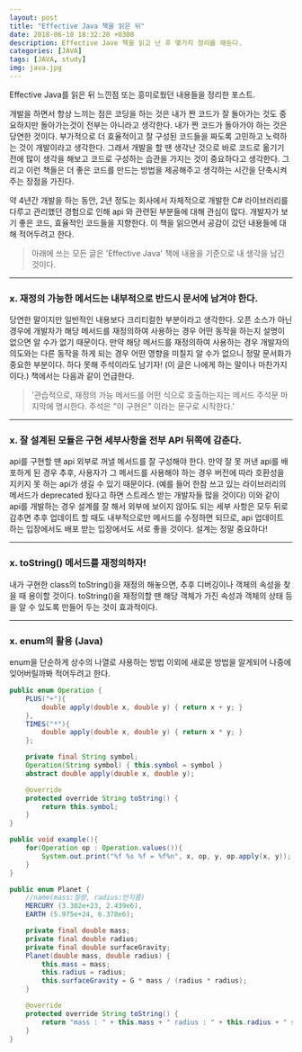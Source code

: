 ```yaml
---
layout: post
title: "Effective Java 책을 읽은 뒤"
date: 2018-06-10 18:32:20 +0300
description: Effective Jave 책을 읽고 난 후 몇가지 정리를 해둔다.
categories: [JAVA]
tags: [JAVA, study]
img: java.jpg
---
```


Effective Java를 읽은 뒤 느낀점 또는 흥미로웠던 내용들을 정리한 포스트.

개발을 하면서 항상 느끼는 점은 코딩을 하는 것은 내가 짠 코드가 잘 돌아가는 것도 중요하지만 돌아가는것이 전부는 아니라고 생각한다. 내가 짠 코드가 돌아가야 하는 것은 당연한 것이다. 부가적으로 더 효율적이고 잘 구성된 코드들을 짜도록 고민하고 노력하는 것이 개발이라고 생각한다. 그래서 개발을 할 땐 생각난 것으로 바로 코드로 옮기기 전에 많이 생각을 해보고 코드로 구성하는 습관을 가지는 것이 중요하다고 생각한다. 그리고 이런 책들은 더 좋은 코드를 만드는 방법을 제공해주고 생각하는 시간을 단축시켜주는 장점을 가진다. 

약 4년간 개발을 하는 동안, 2년 정도는 회사에서 자체적으로 개발한 C# 라이브러리를 다루고 관리했던 경험으로 인해 api 와 관련된 부분들에 대해 관심이 많다. 개발자가 보기 좋은 코드, 효율적인 코드들을 지향한다. 이 책을 읽으면서 공감이 갔던 내용들에 대해 적어두려고 한다.

> 아래에 쓰는 모든 글은 'Effective Java' 책에 내용을 기준으로 내 생각을 남긴 것이다.

---

### x. 재정의 가능한 메서드는 내부적으로 반드시 문서에 남겨야 한다.
당연한 말이지만 일반적인 내용보다 크리티컬한 부분이라고 생각한다. 오픈 소스가 아닌 경우에 개발자가 해당 메서드를 재정의하여 사용하는 경우 어떤 동작을 하는지 설명이 없으면 알 수가 없기 때문이다. 만약 해당 메서드를 재정의하여 사용하는 경우 개발자의 의도와는 다른 동작을 하게 되는 경우 어떤 영향을 미칠지 알 수가 없으니 정말 문서화가 중요한 부분이다. 하다 못해 주석이라도 남기자! (이 글은 나에게 하는 말이나 마찬가지이다.) 책에서는 다음과 같이 언급한다.
> '관습적으로, 재정의 가능 메서드를 어떤 식으로 호출하는지는 메서드 주석문 마지막에 명시한다. 주석은 "이 구현은" 이라는 문구로 시작한다.' 

---

### x. 잘 설계된 모듈은 구현 세부사항을 전부 API 뒤쪽에 감춘다.
api를 구현할 땐 api 외부로 꺼낼 메서드를 잘 구성해야 한다. 만약 잘 못 꺼낸 api를 배포하게 된 경우 추후, 사용자가 그 메서드를 사용해야 하는 경우 버전에 따라 호환성을 지키지 못 하는 api가 생길 수 있기 때문이다. (예를 들어 한참 쓰고 있는 라이브러리의 메서드가 deprecated 됬다고 하면 스트레스 받는 개발자들 많을 것이다) 이와 같이 api를 개발하는 경우 설계를 잘 해서 외부에 보이지 않아도 되는 세부 사항은 모두 뒤로 감추면 추후 업데이트 할 때도 내부적으로만 메서드를 수정하면 되므로, api 업데이트 하는 입장에서도 배포 받는 입장에서도 서로 좋을 것이다. 설계는 정말 중요하다!

---

### x. toString() 메서드를 재정의하자!
내가 구현한 class의 toString()을 재정의 해놓으면, 추후 디버깅이나 객체의 속성을 찾을 때 용이할 것이다. toString()을 재정의할 땐 해당 객체가 가진 속성과 객체의 상태 등을 알 수 있도록 만들어 두는 것이 효과적이다.

---

### x. enum의 활용 (Java)
enum을 단순하게 상수의 나열로 사용하는 방법 이외에 새로운 방법을 알게되어 나중에 잊어버릴까봐 적어두려고 한다. 

```java
public enum Operation {
    PLUS("+"){
        double apply(double x, double y) { return x + y; }
    },
    TIMES("*"){
        double apply(double x, double y) { return x * y; }
    };

    private final String symbol;
    Operation(String symbol) { this.symbol = symbol }
    abstract double apply(double x, double y);

    @override
    protected override String toString() {
        return this.symbol;
    }
}

public void example(){
    for(Operation op : Operation.values()){
        System.out.print("%f %s %f = %f%n", x, op, y, op.apply(x, y));
    }
}

public enum Planet {
    //name(mass:질량, radius:반지름)
    MERCURY (3.302e+23, 2.439e6),
    EARTH (5.975e+24, 6.378e6);

    private final double mass;
    private final double radius;
    private final double surfaceGravity;
    Planet(double mass, double radius) {
        this.mass = mass;
        this.radius = radius;
        this.surfaceGravity = G * mass / (radius * radius);
    }

    @override
    protected override String toString() {
        return "mass : " + this.mass + " radius : " + this.radius + " surfaceGravity : " + this.surfaceGravity;
    }
}
```




